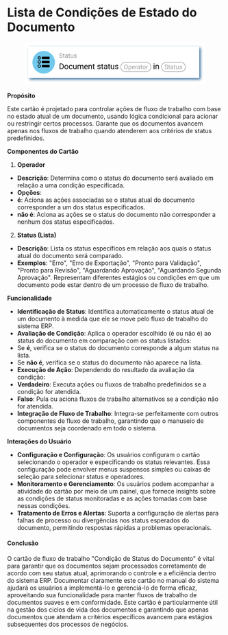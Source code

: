 # Lista de Condições de Estado do Documento

<figure><img src="../../../.gitbook/assets/userlmn_e9d6da331deceed4f330358635d6b605.png" alt=""><figcaption></figcaption></figure>

**Propósito**

Este cartão é projetado para controlar ações de fluxo de trabalho com base no estado atual de um documento, usando lógica condicional para acionar ou restringir certos processos. Garante que os documentos avancem apenas nos fluxos de trabalho quando atenderem aos critérios de status predefinidos.

**Componentes do Cartão**

1. **Operador**
* **Descrição**: Determina como o status do documento será avaliado em relação a uma condição especificada.
* **Opções**:
* **é**: Aciona as ações associadas se o status atual do documento corresponder a um dos status especificados.
* **não é**: Aciona as ações se o status do documento não corresponder a nenhum dos status especificados.
2. **Status (Lista)**
* **Descrição**: Lista os status específicos em relação aos quais o status atual do documento será comparado.
* **Exemplos**: "Erro", "Erro de Exportação", "Pronto para Validação", "Pronto para Revisão", "Aguardando Aprovação", "Aguardando Segunda Aprovação". Representam diferentes estágios ou condições em que um documento pode estar dentro de um processo de fluxo de trabalho.

**Funcionalidade**

* **Identificação de Status**: Identifica automaticamente o status atual de um documento à medida que ele se move pelo fluxo de trabalho do sistema ERP.
* **Avaliação de Condição**: Aplica o operador escolhido (é ou não é) ao status do documento em comparação com os status listados:
* Se **é**, verifica se o status do documento corresponde a algum status na lista.
* Se **não é**, verifica se o status do documento não aparece na lista.
* **Execução de Ação**: Dependendo do resultado da avaliação da condição:
* **Verdadeiro**: Executa ações ou fluxos de trabalho predefinidos se a condição for atendida.
* **Falso**: Pula ou aciona fluxos de trabalho alternativos se a condição não for atendida.
* **Integração de Fluxo de Trabalho**: Integra-se perfeitamente com outros componentes de fluxo de trabalho, garantindo que o manuseio de documentos seja coordenado em todo o sistema.

**Interações do Usuário**

* **Configuração e Configuração**: Os usuários configuram o cartão selecionando o operador e especificando os status relevantes. Essa configuração pode envolver menus suspensos simples ou caixas de seleção para selecionar status e operadores.
* **Monitoramento e Gerenciamento**: Os usuários podem acompanhar a atividade do cartão por meio de um painel, que fornece insights sobre as condições de status monitoradas e as ações tomadas com base nessas condições.
* **Tratamento de Erros e Alertas**: Suporta a configuração de alertas para falhas de processo ou divergências nos status esperados do documento, permitindo respostas rápidas a problemas operacionais.

#### Conclusão

O cartão de fluxo de trabalho "Condição de Status do Documento" é vital para garantir que os documentos sejam processados corretamente de acordo com seu status atual, aprimorando o controle e a eficiência dentro do sistema ERP. Documentar claramente este cartão no manual do sistema ajudará os usuários a implementá-lo e gerenciá-lo de forma eficaz, aproveitando sua funcionalidade para manter fluxos de trabalho de documentos suaves e em conformidade. Este cartão é particularmente útil na gestão dos ciclos de vida dos documentos e garantindo que apenas documentos que atendam a critérios específicos avancem para estágios subsequentes dos processos de negócios.
